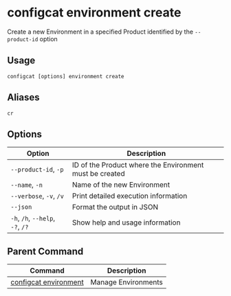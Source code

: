 # configcat environment create
Create a new Environment in a specified Product identified by the `--product-id` option
## Usage
```
configcat [options] environment create
```
## Aliases
`cr`
## Options
| Option | Description |
| ------ | ----------- |
| `--product-id`, `-p` | ID of the Product where the Environment must be created |
| `--name`, `-n` | Name of the new Environment |
| `--verbose`, `-v`, `/v` | Print detailed execution information |
| `--json` | Format the output in JSON |
| `-h`, `/h`, `--help`, `-?`, `/?` | Show help and usage information |
## Parent Command
| Command | Description |
| ------ | ----------- |
| [configcat environment](configcat-environment.md) | Manage Environments |

